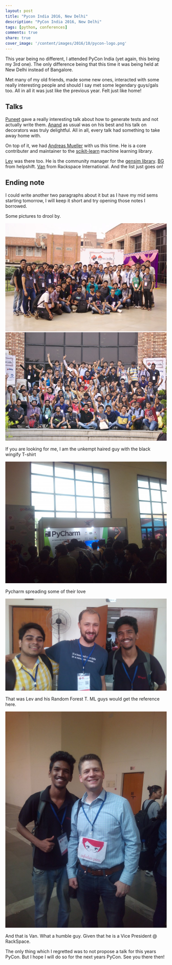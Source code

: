 ```yaml
---
layout: post
title: "Pycon India 2016, New Delhi" 
description: "PyCon India 2016, New Delhi"
tags: [python, conferences]
comments: true
share: true
cover_image: '/content/images/2016/10/pycon-logo.png'
---
```


This year being no different, I attended PyCon India (yet again, this being my 3rd one). The only difference being that this time it was 
being held at New Delhi instead of Bangalore. 

Met many of my old friends, made some new ones, interacted with some really interesting people and should I say met some legendary guys/gals too.
All in all it was just like the previous year. Felt just like home! 

## Talks

[Puneet](https://twitter.com/punchagan) gave a really interesting talk about how to generate tests and not actually write them. [Anand](https://twitter.com/anandology) as usual was on his best and his talk on 
decorators was truly delightful. All in all, every talk had something to take away home with.

On top of it, we had [Andreas Mueller](https://amueller.github.io/) with us this time. He is a core contributer and maintainer to the [scikit-learn](http://scikit-learn.org/)
machine learning library.

[Lev](https://in.linkedin.com/in/levkonst) was there too. He is the community manager for the [gensim library](https://radimrehurek.com/gensim/
). [BG](https://twitter.com/ghoseb) from helpshift. [Van](https://www.linkedin.com/in/vanlindberg) from Rackspace International. 
And the list just goes on!

## Ending note

I could write another two paragraphs about it but as I have my mid sems starting tomorrow, I will keep it short and try opening those notes
I borrowed. 

Some pictures to drool by.

<center><img src="/content/images/2016/10/pycon1.jpg"></center> 

<center><img src="/content/images/2016/10/pycon2.jpg"></center> 

If you are looking for me, I am the unkempt haired guy with the black wingify T-shirt

<center><img src="/content/images/2016/10/pycon3.jpg"></center> 

Pycharm spreading some of their love

<center><img src="/content/images/2016/10/pycon4.jpg"></center> 

That was Lev and his Random Forest T. ML guys would get the reference here.

<center><img src="/content/images/2016/10/pycon5.jpg"></center> 

And that is Van. What a humble guy. Given that he is a Vice President @ RackSpace. 

The only thing which I regretted was to not propose a talk for this years PyCon. But I hope I will do so for the next years PyCon.
See you there then!
